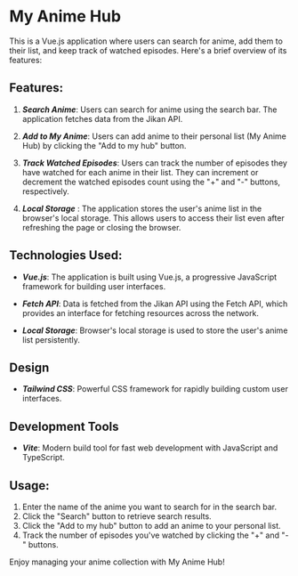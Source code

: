 # My Anime Hub

This is a Vue.js application where users can search for anime, add them to their list, and keep track of watched episodes. Here's a brief overview of its features:

## Features:

1. ***Search Anime***: Users can search for anime using the search bar. The application fetches data from the Jikan API.

2. ***Add to My Anime***: Users can add anime to their personal list (My Anime Hub) by clicking the "Add to my hub" button.

3. ***Track Watched Episodes***: Users can track the number of episodes they have watched for each anime in their list. They can increment or decrement the watched episodes count using the "+" and "-" buttons, respectively.

4. ***Local Storage*** : The application stores the user's anime list in the browser's local storage. This allows users to access their list even after refreshing the page or closing the browser.

## Technologies Used:

- ***Vue.js***: The application is built using Vue.js, a progressive JavaScript framework for building user interfaces.

- ***Fetch API***: Data is fetched from the Jikan API using the Fetch API, which provides an interface for fetching resources across the network.

- ***Local Storage***: Browser's local storage is used to store the user's anime list persistently.

## Design

- ***Tailwind CSS***: Powerful CSS framework for rapidly building custom user interfaces.

## Development Tools

- ***Vite***: Modern build tool for fast web development with JavaScript and TypeScript.

## Usage:

1. Enter the name of the anime you want to search for in the search bar.
2. Click the "Search" button to retrieve search results.
3. Click the "Add to my hub" button to add an anime to your personal list.
4. Track the number of episodes you've watched by clicking the "+" and "-" buttons.

Enjoy managing your anime collection with My Anime Hub!
